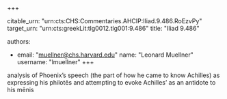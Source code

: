 +++


citable_urn: "urn:cts:CHS:Commentaries.AHCIP:Iliad.9.486.RoEzvPy"
target_urn: "urn:cts:greekLit:tlg0012.tlg001:9.486"
title: "Iliad 9.486"

authors:
- email: "muellner@chs.harvard.edu"
  name: "Leonard Muellner"
  username: "lmuellner"
+++

<p>analysis of Phoenix’s speech (the part of how he came to know Achilles) as expressing his philotēs and attempting to evoke Achilles’ as an antidote to his mēnis</p>